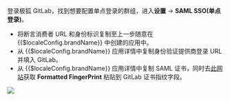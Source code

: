 <IntegrationDetailCard title="找到配置文件">

登录极狐 GitLab，找到想要配置单点登录的群组，进入**设置** -> **SAML SSO(单点登录)**。

- 将断言消费者 URL 和身份标识复制至上一步随意在 {{$localeConfig.brandName}} 中创建的应用中。
- 从 {{$localeConfig.brandName}} 应用详情中复制身份验证提供商登录 URL 并填入 GitLab。
- 从 {{$localeConfig.brandName}} 应用详情中复制 SAML 证书，同时去[此网站](https://www.samltool.com/fingerprint.php)获取 **Formatted FingerPrint** 粘贴到 GitLab 证书指纹字段。

![](~@imagesZhCn/integration/gitlab-cn/2-1.jpg)

</IntegrationDetailCard>
